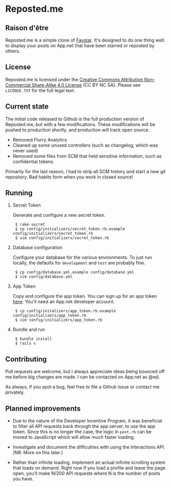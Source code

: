 # Reposted.me

## Raison d'être

Reposted.me is a simple clone of [Favstar](http://favstar.fm/). It's designed to do one thing well: to display your posts on App.net that have been starred or reposted by others.

## License

Reposted.me is licensed under the [Creative Commons Attribution Non-Commercial Share-Alike 4.0 License](https://creativecommons.org/licenses/by-nc-sa/4.0/) (CC BY NC SA). Please see `LICENSE.TXT` for the full legal text.

## Current state

The initial code released to Github is the full production version of Reposted.me, but with a few modifications. These modifications will be pushed to production shortly, and production will track open source.

- Removed Flurry Analytics
- Cleaned up some unused controllers (such as changelog, which was never used)
- Removed some files from SCM that held sensitive information, such as
  confidential tokens.

Primarily for the last reason, I had to strip all SCM history and start a new git repository. Bad habits form when you work in closed source!

## Running

1. Secret Token

    Generate and configure a new secret token.

        $ rake secret
        $ cp config/initializers/secret_token.rb.example config/initializers/secret_token.rb
        $ vim config/initializers/secret_token.rb

1. Database configuration

    Configure your database for the various environments. To just run locally, the defaults for `development` and `test` are probably fine.

        $ cp config/database.yml.example config/database.yml
        $ vim config/database.yml

1. App Token

    Copy and configure the app token. You can sign up for an app token [here](developers.app.net). You'll need an App.net developer account.

        $ cp config/initalizers/app_token.rb.example config/initializers/app_token.rb
        $ vim config/initializers/app_token.rb

1. Bundle and run

        $ bundle install
        $ rails s

## Contributing

Pull requests are welcome, but I always appreciate ideas being bounced off me before big changes are made. I can be contacted on App.net as @wjl.

As always, if you spot a bug, feel free to file a Github issue or contact me privately.

## Planned improvements

- Due to the nature of the Developer Incentive Program, it was beneficial to filter all API requests back through the app server, to use the app token. Since this is no longer the case, the logic in `post.rb` can be moved to JavaScript which will allow much faster loading.

- Investigate and document the difficulties with using the Interactions API. (NB: More on this later.)

- Rather than infinite loading, implement an actual infinite scrolling system that loads on demand. Right now if you load a profile and leave the page open, you'll make N/200 API requests where N is the number of posts you have.
